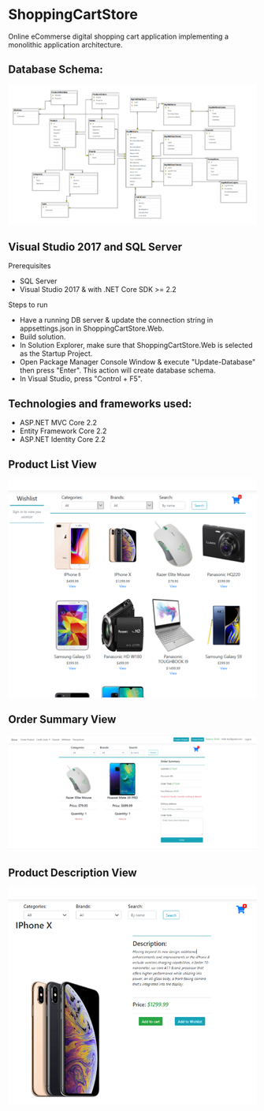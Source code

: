 # ShoppingCartStore

Online eCommerse digital shopping cart application implementing a monolithic application architecture.

## Database Schema:
![Sorry, error loading image of diagram](DBDiagram.png)

## Visual Studio 2017 and SQL Server
Prerequisites
* SQL Server
* Visual Studio 2017 & with .NET Core SDK >= 2.2

Steps to run
* Have a running DB server & update the connection string in appsettings.json in ShoppingCartStore.Web.
* Build solution.
* In Solution Explorer, make sure that ShoppingCartStore.Web is selected as the Startup Project.
* Open Package Manager Console Window & execute "Update-Database" then press "Enter". This action will create database schema.
* In Visual Studio, press "Control + F5".

## Technologies and frameworks used:
* ASP.NET MVC Core 2.2
* Entity Framework Core 2.2
* ASP.NET Identity Core 2.2

## Product List View
![Sorry, error loading image of diagram](Homepage.png)

## Order Summary View
![Sorry, error loading image of diagram](Checkout.png)

## Product Description View
![Sorry, error loading image of diagram](Product.png)
